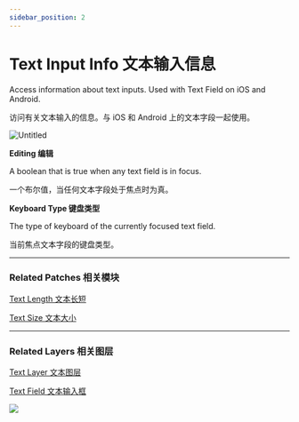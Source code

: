 ```yaml
---
sidebar_position: 2
---
```


# Text Input Info 文本输入信息

Access information about text inputs. Used with Text Field on iOS and Android.

访问有关文本输入的信息。与 iOS 和 Android 上的文本字段一起使用。

![Untitled](https://s3.us-west-2.amazonaws.com/secure.notion-static.com/d8759b2c-06f4-4c92-a9ce-8b6297110755/Untitled.png?X-Amz-Algorithm=AWS4-HMAC-SHA256&X-Amz-Content-Sha256=UNSIGNED-PAYLOAD&X-Amz-Credential=AKIAT73L2G45EIPT3X45%2F20220602%2Fus-west-2%2Fs3%2Faws4_request&X-Amz-Date=20220602T180142Z&X-Amz-Expires=86400&X-Amz-Signature=8ee4c88d184345336e04e328545e094582e030df0e0bd7ea0cd555368c91f893&X-Amz-SignedHeaders=host&response-content-disposition=filename%20%3D%22Untitled.png%22&x-id=GetObject)

**Editing 编辑**

A boolean that is true when any text field is in focus.

一个布尔值，当任何文本字段处于焦点时为真。

**Keyboard Type 键盘类型**

The type of keyboard of the currently focused text field.

当前焦点文本字段的键盘类型。

------

### Related Patches 相关模块

[Text Length 文本长短](https://www.notion.so/Text-Length-4f520beee1fd463aa41737d2afd76ae2)

[Text Size 文本大小](https://www.notion.so/Text-Size-72cf71974e544a7f9b2fc9fb5de9143e)

------

### Related Layers 相关图层

[Text Layer 文本图层](https://www.notion.so/Text-Layer-55f5163900ed47698f1ccc1752423a88)

[Text Field 文本输入框](https://www.notion.so/Text-Field-35f7f23e5f714582ab1c7d7af511281b)

![](https://s3.us-west-2.amazonaws.com/secure.notion-static.com/1b5d8de7-bdd0-4e20-a6d4-4f4f2cb1489d/Untitled.png?X-Amz-Algorithm=AWS4-HMAC-SHA256&X-Amz-Content-Sha256=UNSIGNED-PAYLOAD&X-Amz-Credential=AKIAT73L2G45EIPT3X45%2F20220602%2Fus-west-2%2Fs3%2Faws4_request&X-Amz-Date=20220602T180148Z&X-Amz-Expires=86400&X-Amz-Signature=e4f7557b75e5f1fb8399973fae763ba6f4849680cb7c21c71cdfe2d4867a0b5c&X-Amz-SignedHeaders=host&response-content-disposition=filename%20%3D%22Untitled.png%22&x-id=GetObject)
